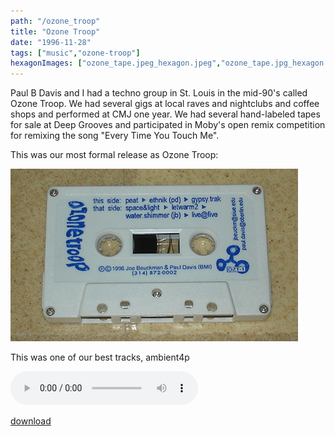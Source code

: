 ```yaml
---
path: "/ozone_troop"
title: "Ozone Troop"
date: "1996-11-28"
tags: ["music","ozone-troop"]
hexagonImages: ["ozone_tape.jpeg_hexagon.jpeg","ozone_tape.jpg_hexagon.jpeg"]
---
```



Paul B Davis and I had a techno group in St. Louis in the mid-90's called Ozone Troop. We had several gigs at local raves and nightclubs and coffee shops and performed at CMJ one year. We had several hand-labeled tapes for sale at Deep Grooves and participated in Moby's open remix competition for remixing the song "Every Time You Touch Me". 

This was our most formal release as Ozone Troop: 

[![](ozone_tape.jpg "ozone_tape")](ozone_tape.jpg) 

This was one of our best tracks, ambient4p

<audio controls="controls" autobuffer="autobuffer" preload="auto" xmlns="http://www.w3.org/1999/xhtml"><source src="ambient-4p.mp3"></audio>

[download](ambient-4p.mp3) 